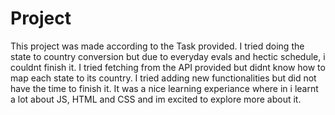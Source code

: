 # Project
This project was made according to the Task provided. I tried doing the state to country conversion but due to everyday evals and hectic schedule, i couldnt finish it. I tried fetching from the API provided but didnt know how to map each state to its country. I tried adding new functionalities but did not have the time to finish it. It was a nice learning experiance where in i learnt a lot about JS, HTML and CSS and im excited to explore more about it.


